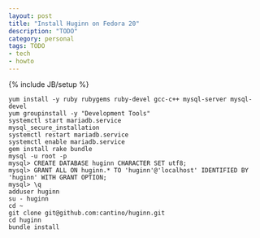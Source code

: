 ```yaml
---
layout: post
title: "Install Huginn on Fedora 20"
description: "TODO"
category: personal
tags: TODO
- tech
- howto
---
```

{% include JB/setup %}

    yum install -y ruby rubygems ruby-devel gcc-c++ mysql-server mysql-devel
    yum groupinstall -y "Development Tools"
    systemctl start mariadb.service
    mysql_secure_installation
    systemctl restart mariadb.service
    systemctl enable mariadb.service
    gem install rake bundle
    mysql -u root -p
    mysql> CREATE DATABASE huginn CHARACTER SET utf8;
    mysql> GRANT ALL ON huginn.* TO 'huginn'@'localhost' IDENTIFIED BY 'huginn' WITH GRANT OPTION;
    mysql> \q
    adduser huginn
    su - huginn
    cd ~
    git clone git@github.com:cantino/huginn.git
    cd huginn
    bundle install
